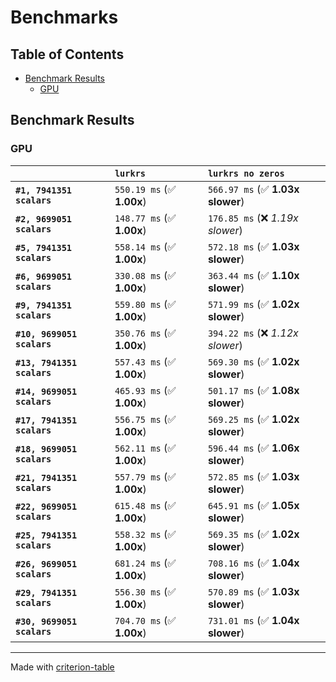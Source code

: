 # Benchmarks

## Table of Contents

- [Benchmark Results](#benchmark-results)
    - [GPU](#gpu)

## Benchmark Results

### GPU

|                            | `lurkrs`                  | `lurkrs no zeros`                 |
|:---------------------------|:--------------------------|:--------------------------------- |
| **`#1, 7941351 scalars`**  | `550.19 ms` (✅ **1.00x**) | `566.97 ms` (✅ **1.03x slower**)  |
| **`#2, 9699051 scalars`**  | `148.77 ms` (✅ **1.00x**) | `176.85 ms` (❌ *1.19x slower*)    |
| **`#5, 7941351 scalars`**  | `558.14 ms` (✅ **1.00x**) | `572.18 ms` (✅ **1.03x slower**)  |
| **`#6, 9699051 scalars`**  | `330.08 ms` (✅ **1.00x**) | `363.44 ms` (✅ **1.10x slower**)  |
| **`#9, 7941351 scalars`**  | `559.80 ms` (✅ **1.00x**) | `571.99 ms` (✅ **1.02x slower**)  |
| **`#10, 9699051 scalars`** | `350.76 ms` (✅ **1.00x**) | `394.22 ms` (❌ *1.12x slower*)    |
| **`#13, 7941351 scalars`** | `557.43 ms` (✅ **1.00x**) | `569.30 ms` (✅ **1.02x slower**)  |
| **`#14, 9699051 scalars`** | `465.93 ms` (✅ **1.00x**) | `501.17 ms` (✅ **1.08x slower**)  |
| **`#17, 7941351 scalars`** | `556.75 ms` (✅ **1.00x**) | `569.25 ms` (✅ **1.02x slower**)  |
| **`#18, 9699051 scalars`** | `562.11 ms` (✅ **1.00x**) | `596.44 ms` (✅ **1.06x slower**)  |
| **`#21, 7941351 scalars`** | `557.79 ms` (✅ **1.00x**) | `572.85 ms` (✅ **1.03x slower**)  |
| **`#22, 9699051 scalars`** | `615.48 ms` (✅ **1.00x**) | `645.91 ms` (✅ **1.05x slower**)  |
| **`#25, 7941351 scalars`** | `558.32 ms` (✅ **1.00x**) | `569.35 ms` (✅ **1.02x slower**)  |
| **`#26, 9699051 scalars`** | `681.24 ms` (✅ **1.00x**) | `708.16 ms` (✅ **1.04x slower**)  |
| **`#29, 7941351 scalars`** | `556.30 ms` (✅ **1.00x**) | `570.89 ms` (✅ **1.03x slower**)  |
| **`#30, 9699051 scalars`** | `704.70 ms` (✅ **1.00x**) | `731.01 ms` (✅ **1.04x slower**)  |

---
Made with [criterion-table](https://github.com/nu11ptr/criterion-table)

